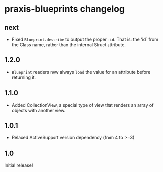 # praxis-blueprints changelog

## next

* Fixed `Blueprint.describe` to output the proper `:id`. That is: the 'id` from the Class name, rather than the internal Struct attribute.

## 1.2.0

* `Blueprint` readers now always `load` the value for an attribute before returning it.

## 1.1.0

* Added CollectionView, a special type of view that renders an array of objects with another view.


## 1.0.1

* Relaxed ActiveSupport version dependency (from 4 to >=3)


## 1.0

Initial release!